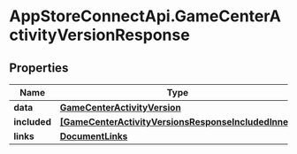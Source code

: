 # AppStoreConnectApi.GameCenterActivityVersionResponse

## Properties

Name | Type | Description | Notes
------------ | ------------- | ------------- | -------------
**data** | [**GameCenterActivityVersion**](GameCenterActivityVersion.md) |  | 
**included** | [**[GameCenterActivityVersionsResponseIncludedInner]**](GameCenterActivityVersionsResponseIncludedInner.md) |  | [optional] 
**links** | [**DocumentLinks**](DocumentLinks.md) |  | 


